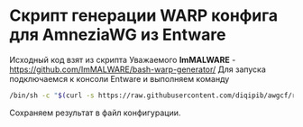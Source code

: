 # Скрипт генерации WARP конфига для AmneziaWG из Entware
Исходный код взят из скрипта Уважаемого **ImMALWARE** - https://github.com/ImMALWARE/bash-warp-generator/
Для запуска подключаемся к консоли Entware и выполняем команду
```bash
/bin/sh -c "$(curl -s https://raw.githubusercontent.com/diqipib/awgcf/refs/heads/main/awgcf.sh)"
```
Сохраняем результат в файл конфигурации.
